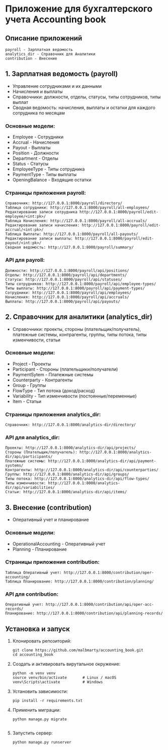 # Приложение для бухгалтерского учета Accounting book

## Описание приложений
    payroll - Зарплатная ведомость
    analytics_dir - Справочник для Аналитики
    contribution - Внесение

## 1. Зарплатная ведомость (payroll)
- Управление сотрудниками и их данными
- Начисления и выплаты 
- Справочники: должности, отделы, статусы, типы сотрудников, типы выплат
- Сводная ведомость: начисления, выплаты и остатки для каждого сотрудника по месяцам
### Основные модели:
* Employee - Сотрудники
* Accrual - Начисления
* Payout - Выплаты
* Position - Должности
* Department - Отделы
* Status - Статусы
* EmployeeType - Типы сотрудника
* PaymentType - Типы выплаты
* OpeningBalance - Входящие остатки

### Страницы приложения payroll:
    Справочник: http://127.0.0.1:8000/payroll/directory/
    Таблица сотрудники: http://127.0.0.1:8000/payroll/all-employees/
    Редактирование записи сотрудника http://127.0.0.1:8000/payroll/edit-employee/<int:pk>/
    Таблица Начисления: http://127.0.0.1:8000/payroll/all-accruals/
    Редактирование записи начисления: http://127.0.0.1:8000/payroll/edit-accrual/<int:pk>/
    Таблица Выплаты: http://127.0.0.1:8000/payroll/all-payouts/
    Редактирование записи выплаты: http://127.0.0.1:8000/payroll/edit-payout/<int:pk>/
    Сводная ведомость: http://127.0.0.1:8000/payroll/summary/

### API для payroll:
    Должности: http://127.0.0.1:8000/payroll/api/positions/
    Отделы: http://127.0.0.1:8000/payroll/api/departments/
    Статусы: http://127.0.0.1:8000/payroll/api/statuses/
    Типы сотрудников: http://127.0.0.1:8000/payroll/api/employee-types/
    Типы выплаты: http://127.0.0.1:8000/payroll/api/payment-types/
    Сотрудники: http://127.0.0.1:8000/payroll/api/employees/
    Начисления: http://127.0.0.1:8000/payroll/api/accruals/
    Выплаты: http://127.0.0.1:8000/payroll/api/payouts/

## 2. Справочник для аналитики (analytics_dir)
- Справочники: проекты, стороны (плательщик/получатель), платежные системы, контрагенты, группы, типы потока, типы изменчивости, статьи

### Основные модели:
* Project - Проекты
* Participant - Стороны (плательщики/получатели)
* PaymentSytem - Платежные системы
* Counterparty - Контрагенты
* Group - Группы
* FlowType - Тип потока (доход/расход)
* Variability - Тип изменчивости (постоянные/переменные)
* Item - Статьи

### Страницы приложения analytics_dir:
    Справочник: http://127.0.0.1:8000/analytics-dir/directory/

### API для analytics_dir:
    Проекты: http://127.0.0.1:8000/analytics-dir/api/projects/
    Стороны (Плательщик/получатель): http://127.0.0.1:8000/analytics-dir/api/participants/
    Платежные системы: http://127.0.0.1:8000/analytics-dir/api/payment-systems/
    Контрагенты: http://127.0.0.1:8000/analytics-dir/api/counterparties/
    Группы: http://127.0.0.1:8000/analytics-dir/api/groups/
    Типы потока: http://127.0.0.1:8000/analytics-dir/api/flow-types/
    Типы изменчивости: http://127.0.0.1:8000/analytics-dir/api/variabilities/
    Статьи: http://127.0.0.1:8000/analytics-dir/api/items/

## 3. Внесение (contribution)
- Оперативный учет и планирование 

### Основные модели:
* OperationalAccounting - Оперативный учет
* Planning - Планирование

### Страницы приложения contribution:
    Таблица Оперативный учет: http://127.0.0.1:8000/contribution/oper-accounting/
    Таблица Планирование: http://127.0.0.1:8000/contribution/planning/

### API для contribution:
    Оперативный учет: http://127.0.0.1:8000/contribution/api/oper-acc-records/
    Планирование: http://127.0.0.1:8000/contribution/api/planning-records/
    
## Установка и запуск
1. Клонировать репозиторий:
   ```
   git clone https://github.com/malbmarty/accounting_book.git
   cd accounting_book

2. Создать и активировать вирутальное окружение:
    ```
    python -m venv venv
    source venv/bin/activate       # Linux / macOS
    venv\Scripts\activate          # Windows

3. Установить зависимости:
    ```
    pip install -r requirements.txt
4. Применить миграции:
    ```
    python manage.py migrate
  
5. Запустить сервер:
    ```
    python manage.py runserver
    ```